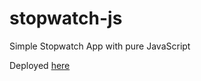 # stopwatch-js

Simple Stopwatch App with pure JavaScript

Deployed [here](stopwatch-js.xzcodes.dev)
